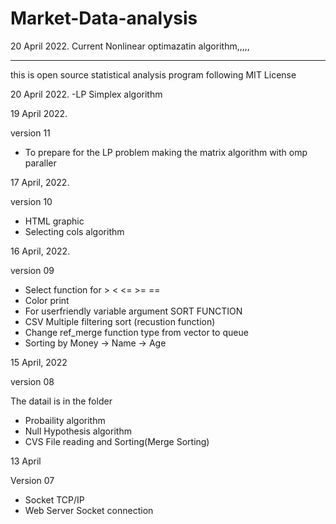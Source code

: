 # Market-Data-analysis

20 April 2022.
Current Nonlinear optimazatin algorithm,,,,,

____________

this is open source statistical analysis program following MIT License

20 April 2022.
-LP Simplex algorithm

19 April 2022.


version 11
- To prepare for the LP problem making the matrix algorithm with omp paraller


17 April, 2022.

version 10
 - HTML graphic
 - Selecting cols algorithm

16 April, 2022.

version 09
- Select function for > < <= >= ==
- Color print
- For userfriendly variable argument SORT FUNCTION 
- CSV Multiple filtering sort (recustion function)
- Change ref_merge function type from vector to queue
- Sorting by Money -> Name -> Age

15 April, 2022

version 08 


The datail is in the folder
- Probaility algorithm
- Null Hypothesis algorithm
- CVS File reading and Sorting(Merge Sorting)

13 April 

Version 07
- Socket TCP/IP 
- Web Server Socket connection
